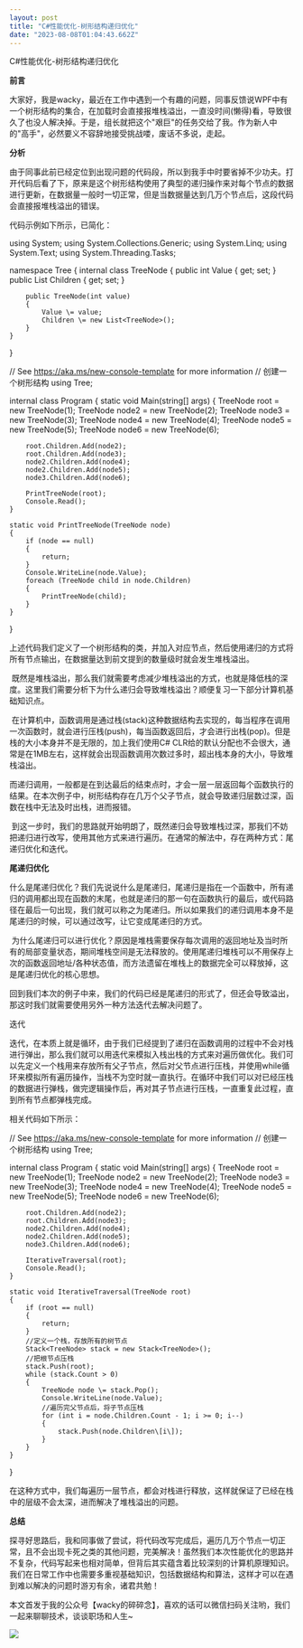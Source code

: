 ```yaml
---
layout: post
title: "C#性能优化-树形结构递归优化"
date: "2023-08-08T01:04:43.662Z"
---
```

C#性能优化-树形结构递归优化

**前言**

大家好，我是wacky，最近在工作中遇到一个有趣的问题，同事反馈说WPF中有一个树形结构的集合，在加载时会直接报堆栈溢出，一直没时间(懒得)看，导致很久了也没人解决掉。于是，组长就把这个"艰巨"的任务交给了我。作为新人中的"高手"，必然要义不容辞地接受挑战喽，废话不多说，走起。

**分析**

由于同事此前已经定位到出现问题的代码段，所以到我手中时要省掉不少功夫。打开代码后看了下，原来是这个树形结构使用了典型的递归操作来对每个节点的数据进行更新，在数据量一般时一切正常，但是当数据量达到几万个节点后，这段代码会直接报堆栈溢出的错误。

代码示例如下所示，已简化：

using System;
using System.Collections.Generic;
using System.Linq;
using System.Text;
using System.Threading.Tasks;

namespace Tree
{
    internal class TreeNode
    {
        public int Value { get; set; }
        public List<TreeNode> Children { get; set; }   

        public TreeNode(int value)
        {
            Value \= value;
            Children \= new List<TreeNode>();
        }
    }
}

// See https://aka.ms/new-console-template for more information
// 创建一个树形结构
using Tree;

internal class Program
{
    static void Main(string\[\] args)
    {
        TreeNode root \= new TreeNode(1);
        TreeNode node2 \= new TreeNode(2);
        TreeNode node3 \= new TreeNode(3);
        TreeNode node4 \= new TreeNode(4);
        TreeNode node5 \= new TreeNode(5);
        TreeNode node6 \= new TreeNode(6);

        root.Children.Add(node2);
        root.Children.Add(node3);
        node2.Children.Add(node4);
        node2.Children.Add(node5);
        node3.Children.Add(node6);

        PrintTreeNode(root);
        Console.Read();
    }

    static void PrintTreeNode(TreeNode node)
    {
        if (node == null)
        {
            return;
        }
        Console.WriteLine(node.Value);
        foreach (TreeNode child in node.Children)
        {
            PrintTreeNode(child);
        }
    }
}

上述代码我们定义了一个树形结构的类，并加入对应节点，然后使用递归的方式将所有节点输出，在数据量达到前文提到的数量级时就会发生堆栈溢出。

 既然是堆栈溢出，那么我们就需要考虑减少堆栈溢出的方式，也就是降低栈的深度。这里我们需要分析下为什么递归会导致堆栈溢出？顺便复习一下部分计算机基础知识点。

 在计算机中，函数调用是通过栈(stack)这种数据结构去实现的，每当程序在调用一次函数时，就会进行压栈(push)，每当函数返回后，才会进行出栈(pop)。但是栈的大小本身并不是无限的，加上我们使用C# CLR给的默认分配也不会很大，通常是在1MB左右，这样就会出现函数调用次数过多时，超出栈本身的大小，导致堆栈溢出。

而递归调用，一般都是在到达最后的结束点时，才会一层一层返回每个函数执行的结果。在本次例子中，树形结构存在几万个父子节点，就会导致递归层数过深，函数在栈中无法及时出栈，进而报错。

 到这一步时，我们的思路就开始明朗了，既然递归会导致堆栈过深，那我们不妨把递归进行改写，使用其他方式来进行遍历。在通常的解法中，存在两种方式：尾递归优化和迭代。

**尾递归优化**

什么是尾递归优化？我们先说说什么是尾递归，尾递归是指在一个函数中，所有递归的调用都出现在函数的末尾，也就是递归的那一句在函数执行的最后，或代码路径在最后一句出现，我们就可以称之为尾递归。所以如果我们的递归调用本身不是尾递归的时候，可以通过改写，让它变成尾递归的方式。

 为什么尾递归可以进行优化？原因是堆栈需要保存每次调用的返回地址及当时所有的局部变量状态，期间堆栈空间是无法释放的。使用尾递归堆栈可以不用保存上次的函数返回地址/各种状态值，而方法遗留在堆栈上的数据完全可以释放掉，这是尾递归优化的核心思想。

回到我们本次的例子中来，我们的代码已经是尾递归的形式了，但还会导致溢出，那这时我们就需要使用另外一种方法迭代去解决问题了。

迭代

迭代，在本质上就是循环，由于我们已经提到了递归在函数调用的过程中不会对栈进行弹出，那么我们就可以用迭代来模拟入栈出栈的方式来对遍历做优化。我们可以先定义一个栈用来存放所有父子节点，然后对父节点进行压栈，并使用while循环来模拟所有遍历操作，当栈不为空时就一直执行。在循环中我们可以对已经压栈的数据进行弹栈，做完逻辑操作后，再对其子节点进行压栈，一直重复此过程，直到所有节点都弹栈完成。

相关代码如下所示：

// See https://aka.ms/new-console-template for more information
// 创建一个树形结构
using Tree;

internal class Program
{
    static void Main(string\[\] args)
    {
        TreeNode root \= new TreeNode(1);
        TreeNode node2 \= new TreeNode(2);
        TreeNode node3 \= new TreeNode(3);
        TreeNode node4 \= new TreeNode(4);
        TreeNode node5 \= new TreeNode(5);
        TreeNode node6 \= new TreeNode(6);

        root.Children.Add(node2);
        root.Children.Add(node3);
        node2.Children.Add(node4);
        node2.Children.Add(node5);
        node3.Children.Add(node6);

        IterativeTraversal(root);
        Console.Read();
    }

    static void IterativeTraversal(TreeNode root)
    {
        if (root == null)
        {
            return;
        }
        //定义一个栈，存放所有的树节点
        Stack<TreeNode> stack = new Stack<TreeNode>();
        //把根节点压栈
        stack.Push(root);
        while (stack.Count > 0)
        {
            TreeNode node \= stack.Pop();
            Console.WriteLine(node.Value);
            //遍历完父节点后，将子节点压栈
            for (int i = node.Children.Count - 1; i >= 0; i--)
            {
                stack.Push(node.Children\[i\]);
            }
        }
    }
}

在这种方式中，我们每遍历一层节点，都会对栈进行释放，这样就保证了已经在栈中的层级不会太深，进而解决了堆栈溢出的问题。

**总结**

探寻好思路后，我和同事做了尝试，将代码改写完成后，遍历几万个节点一切正常，且不会出现卡死之类的其他问题，完美解决！虽然我们本次性能优化的思路并不复杂，代码写起来也相对简单，但背后其实蕴含着比较深刻的计算机原理知识。我们在日常工作中也需要多重视基础知识，包括数据结构和算法，这样才可以在遇到难以解决的问题时游刃有余，诸君共勉！

本文首发于我的公众号【wacky的碎碎念】，喜欢的话可以微信扫码关注哟，我们一起来聊聊技术，谈谈职场和人生~

![](https://img2023.cnblogs.com/blog/443744/202308/443744-20230807204643242-2129319941.png)